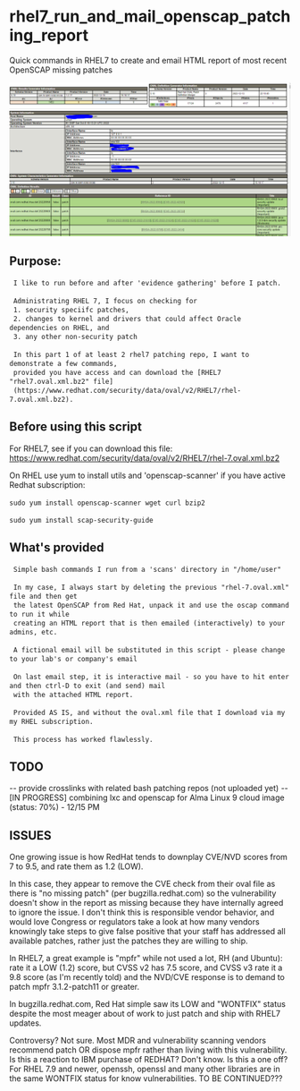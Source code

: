 # rhel7_run_and_mail_openscap_patching_report
Quick commands in RHEL7 to create and email HTML report of most recent OpenSCAP missing patches

![Sample Report](https://github.com/AchieveGoals/rhel7_run_and_mail_openscap_patching_report/blob/main/sample-report.png?raw=true "Sample Report")

## Purpose:
     
     I like to run before and after 'evidence gathering' before I patch.
     
     Administrating RHEL 7, I focus on checking for 
     1. security speciifc patches, 
     2. changes to kernel and drivers that could affect Oracle dependencies on RHEL, and
     3. any other non-security patch
     
     In this part 1 of at least 2 rhel7 patching repo, I want to demonstrate a few commands, 
     provided you have access and can download the [RHEL7 "rhel7.oval.xml.bz2" file]
     (https://www.redhat.com/security/data/oval/v2/RHEL7/rhel-7.oval.xml.bz2).
     
## Before using this script

   For RHEL7, see if you can download this file:
          https://www.redhat.com/security/data/oval/v2/RHEL7/rhel-7.oval.xml.bz2
          
   On RHEL use yum to install utils and 'openscap-scanner' if you have active Redhat subscription:
   
  ```sudo yum install openscap-scanner wget curl bzip2```
  
  ```sudo yum install scap-security-guide```
   
## What's provided

     Simple bash commands I run from a 'scans' directory in "/home/user"
     
     In my case, I always start by deleting the previous "rhel-7.oval.xml" file and then get 
     the latest OpenSCAP from Red Hat, unpack it and use the oscap command to run it while
     creating an HTML report that is then emailed (interactively) to your admins, etc.
     
     A fictional email will be substituted in this script - please change to your lab's or company's email
     
     On last email step, it is interactive mail - so you have to hit enter and then ctrl-D to exit (and send) mail
     with the attached HTML report. 
     
     Provided AS IS, and without the oval.xml file that I download via my my RHEL subscription.
     
     This process has worked flawlessly.
     
## TODO
 
   -- provide crosslinks with related bash patching repos (not uploaded yet)
   -- [IN PROGRESS] combining lxc and openscap for Alma Linux 9 cloud image (status: 70%) - 12/15 PM
   
## ISSUES

   One growing issue is how RedHat tends to downplay CVE/NVD scores from 7 to 9.5, and rate them as 1.2 (LOW).
   
   In this case, they appear to remove the CVE check from their oval file as there is "no missing patch" (per bugzilla.redhat.com) so the vulnerability doesn't show in the report as missing because they have internally agreed to ignore the issue. I don't think this is responsible vendor behavior, and would love Congress or regulators take a look at how many vendors knowingly take steps to give false positive that your staff has addressed all available patches, rather just the patches they are willing to ship.
   
   In RHEL7, a great example is "mpfr" while not used a lot, RH (and Ubuntu): rate it a LOW (1.2) score, but
   CVSS v2 has 7.5 score, and CVSS v3 rate it a 9.8 score (as I'm recently told) and the NVD/CVE response is to demand to patch mpfr 3.1.2-patch11 or greater.

   In bugzilla.redhat.com, Red Hat simple saw its LOW and "WONTFIX" status despite the most meager about
   of work to just patch and ship with RHEL7 updates.
   
   Controversy?   Not sure.   Most MDR and vulnerability scanning vendors recommend patch OR dispose mpfr rather than living with this vulnerability.   Is this a reaction to IBM purchase of REDHAT?  Don't know.  Is this a one off?  For RHEL 7.9 and newer, openssh, openssl and many other libraries are in the same WONTFIX status for know vulnerabilities.  TO BE CONTINUED??? 
   
     
